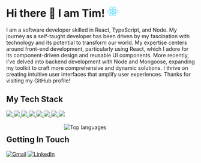 # Hi there 👋 I am Tim! <img style="height:30px" src="https://github.com/devicons/devicon/blob/v2.15.1/icons/react/react-original.svg" />

I am a software developer skilled in React, TypeScript, and Node. My journey as a self-taught developer has been driven by my fascination with technology and its potential to transform our world. My expertise centers around front-end development, particularly using React, which I adore for its component-driven design and reusable UI components. More recently, I've delved into backend development with Node and Mongoose, expanding my toolkit to craft more comprehensive and dynamic solutions. I thrive on creating intuitive user interfaces that amplify user experiences. Thanks for visiting my GitHub profile!

## My Tech Stack 
<a href="https://www.typescriptlang.org/">
<img src="https://img.shields.io/badge/typescript-3178C6?style=for-the-badge&logo=typescript&logoColor=white"/>
</a>
<a href="https://de.wikipedia.org/wiki/JavaScript">
<img src="https://img.shields.io/badge/JavaScript-323330?style=for-the-badge&logo=javascript&logoColor=F7DF1E"/>
</a>
<a href="https://react.dev/">
<img src="https://img.shields.io/badge/React-20232A?style=for-the-badge&logo=react&logoColor=61DAFB"/>
</a>
<a href="https://nextjs.org/">
<img src="https://img.shields.io/badge/next.js-000000?style=for-the-badge&logo=next.js&logoColor=white"/>
</a>
<a href="https://tailwindcss.com/">
<img src="https://img.shields.io/badge/tailwindcss-%2338B2AC.svg?style=for-the-badge&logo=tailwind-css&logoColor=white"/>
</a>
<a href="https://jestjs.io/">
<img src="https://img.shields.io/badge/Jest-323330?style=for-the-badge&logo=Jest&logoColor=white"/>
</a>
<a href="https://www.npmjs.com/">
<img src="https://img.shields.io/badge/npm-CB3837?style=for-the-badge&logo=npm&logoColor=white"/>
</a>
<a href="https://nodejs.org/">
<img src="https://img.shields.io/badge/Node.js-339933?style=for-the-badge&logo=node-dot-js&logoColor=white"/>
</a>
<br /> <br />
 <a href="https://github.com/trustinmagic">
  <img align="right" width="350" src="https://github-readme-stats.vercel.app/api/top-langs/?username=trustinmagic&layout=compact&theme=react" alt="Top languages" />
</a>


## Getting In Touch
[![Gmail](https://img.shields.io/badge/Gmail-%23D14836?style=for-the-badge&logo=gmail&logoColor=white)](mailto:timionescu@gmail.com)
[![LinkedIn](https://img.shields.io/badge/LinkedIn-%230077B5?style=for-the-badge&logo=linkedin&logoColor=white)](https://www.linkedin.com/in/tim-ionescu/)



